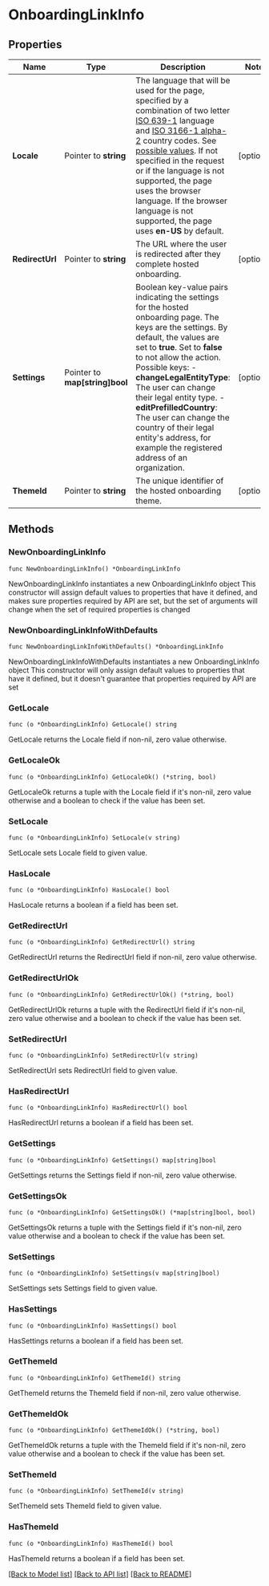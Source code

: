 # OnboardingLinkInfo

## Properties

Name | Type | Description | Notes
------------ | ------------- | ------------- | -------------
**Locale** | Pointer to **string** | The language that will be used for the page, specified by a combination of two letter [ISO 639-1](https://en.wikipedia.org/wiki/List_of_ISO_639-1_codes) language and [ISO 3166-1 alpha-2](https://en.wikipedia.org/wiki/ISO_3166-1_alpha-2) country codes. See [possible values](https://docs.adyen.com/marketplaces-and-platforms/collect-verification-details/hosted#supported-languages).   If not specified in the request or if the language is not supported, the page uses the browser language. If the browser language is not supported, the page uses **en-US** by default. | [optional] 
**RedirectUrl** | Pointer to **string** | The URL where the user is redirected after they complete hosted onboarding. | [optional] 
**Settings** | Pointer to **map[string]bool** | Boolean key-value pairs indicating the settings for the hosted onboarding page. The keys are the settings. By default, the values are set to **true**. Set to **false** to not allow the action.  Possible keys:  - **changeLegalEntityType**: The user can change their legal entity type.  - **editPrefilledCountry**: The user can change the country of their legal entity&#39;s address, for example the registered address of an organization.   | [optional] 
**ThemeId** | Pointer to **string** | The unique identifier of the hosted onboarding theme. | [optional] 

## Methods

### NewOnboardingLinkInfo

`func NewOnboardingLinkInfo() *OnboardingLinkInfo`

NewOnboardingLinkInfo instantiates a new OnboardingLinkInfo object
This constructor will assign default values to properties that have it defined,
and makes sure properties required by API are set, but the set of arguments
will change when the set of required properties is changed

### NewOnboardingLinkInfoWithDefaults

`func NewOnboardingLinkInfoWithDefaults() *OnboardingLinkInfo`

NewOnboardingLinkInfoWithDefaults instantiates a new OnboardingLinkInfo object
This constructor will only assign default values to properties that have it defined,
but it doesn't guarantee that properties required by API are set

### GetLocale

`func (o *OnboardingLinkInfo) GetLocale() string`

GetLocale returns the Locale field if non-nil, zero value otherwise.

### GetLocaleOk

`func (o *OnboardingLinkInfo) GetLocaleOk() (*string, bool)`

GetLocaleOk returns a tuple with the Locale field if it's non-nil, zero value otherwise
and a boolean to check if the value has been set.

### SetLocale

`func (o *OnboardingLinkInfo) SetLocale(v string)`

SetLocale sets Locale field to given value.

### HasLocale

`func (o *OnboardingLinkInfo) HasLocale() bool`

HasLocale returns a boolean if a field has been set.

### GetRedirectUrl

`func (o *OnboardingLinkInfo) GetRedirectUrl() string`

GetRedirectUrl returns the RedirectUrl field if non-nil, zero value otherwise.

### GetRedirectUrlOk

`func (o *OnboardingLinkInfo) GetRedirectUrlOk() (*string, bool)`

GetRedirectUrlOk returns a tuple with the RedirectUrl field if it's non-nil, zero value otherwise
and a boolean to check if the value has been set.

### SetRedirectUrl

`func (o *OnboardingLinkInfo) SetRedirectUrl(v string)`

SetRedirectUrl sets RedirectUrl field to given value.

### HasRedirectUrl

`func (o *OnboardingLinkInfo) HasRedirectUrl() bool`

HasRedirectUrl returns a boolean if a field has been set.

### GetSettings

`func (o *OnboardingLinkInfo) GetSettings() map[string]bool`

GetSettings returns the Settings field if non-nil, zero value otherwise.

### GetSettingsOk

`func (o *OnboardingLinkInfo) GetSettingsOk() (*map[string]bool, bool)`

GetSettingsOk returns a tuple with the Settings field if it's non-nil, zero value otherwise
and a boolean to check if the value has been set.

### SetSettings

`func (o *OnboardingLinkInfo) SetSettings(v map[string]bool)`

SetSettings sets Settings field to given value.

### HasSettings

`func (o *OnboardingLinkInfo) HasSettings() bool`

HasSettings returns a boolean if a field has been set.

### GetThemeId

`func (o *OnboardingLinkInfo) GetThemeId() string`

GetThemeId returns the ThemeId field if non-nil, zero value otherwise.

### GetThemeIdOk

`func (o *OnboardingLinkInfo) GetThemeIdOk() (*string, bool)`

GetThemeIdOk returns a tuple with the ThemeId field if it's non-nil, zero value otherwise
and a boolean to check if the value has been set.

### SetThemeId

`func (o *OnboardingLinkInfo) SetThemeId(v string)`

SetThemeId sets ThemeId field to given value.

### HasThemeId

`func (o *OnboardingLinkInfo) HasThemeId() bool`

HasThemeId returns a boolean if a field has been set.


[[Back to Model list]](../README.md#documentation-for-models) [[Back to API list]](../README.md#documentation-for-api-endpoints) [[Back to README]](../README.md)



